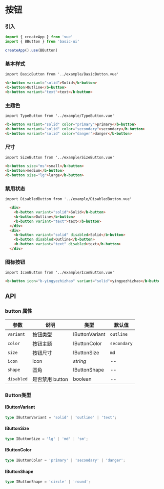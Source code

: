 # 按钮

### 引入

```js
import { createApp } from 'vue'
import { BButton } from 'basic-ui'

createApp().use(BButton)
```

### 基本样式

```vue
import BasicButton from '../example/BasicButton.vue'
```

```html 
<b-button variant="solid">Solid</b-button>
<b-button>Outline</b-button>
<b-button variant="text">text</b-button>
```

### 主题色
```vue
import TypeButton from '../example/TypeButton.vue'
```

``` html
<b-button variant="solid" color="primary">primary</b-button>
<b-button variant="solid" color="secondary">secondary</b-button>
<b-button variant="solid" color="danger">danger</b-button>
```

### 尺寸

```vue
import SizeButton from '../example/SizeButton.vue'
```

``` html
<b-button size="ms">small</b-button>
<b-button>medium</b-button>
<b-button size="lg">large</b-button>
```

### 禁用状态
```vue
import DisabledButton from '../example/DisabledButton.vue'
```

```html
  <div>
    <b-button variant="solid">Solid</b-button>
    <b-button>Outline</b-button>
    <b-button variant="text">text</b-button>
  </div>
  <div>
    <b-button variant="solid" disabled>Solid</b-button>
    <b-button disabled>Outline</b-button>
    <b-button variant="text" disabled>text</b-button>
  </div>
```

### 图标按钮
```vue
import IconButton from '../example/IconButton.vue'
```

```html
<b-button icon="b-yingyezhizhao" variant="solid">yingyezhizhao</b-button>
```


## API

### button 属性

| 参数       | 说明    | 类型        | 默认值 | 
|--------------|------------------|----------|-------| 
| `variant` | 按钮类型  | IButtonVariant   | `outline` |
| `color` | 按钮主题  | IButtonColor   | `secondary` |
| `size` | 按钮尺寸  | IButtonSize   | `md` |
| `icon` | icon  | _string_   | -- |
| `shape` | 圆角  | IButtonShape   | -- |
| `disabled` | 是否禁用 button  | boolean   | -- |


### Button类型
#### IButtonVariant
```ts
type IButtonVariant = 'solid' | 'outline' | 'text';
```
#### IButtonSize
```ts
type IButtonSize = 'lg' | 'md' | 'sm';
```

#### IButtonColor
```ts
type IButtonColor = 'primary' | 'secondary' | 'danger';
```

#### IButtonShape
```ts
type IButtonShape = 'circle' | 'round';
```

